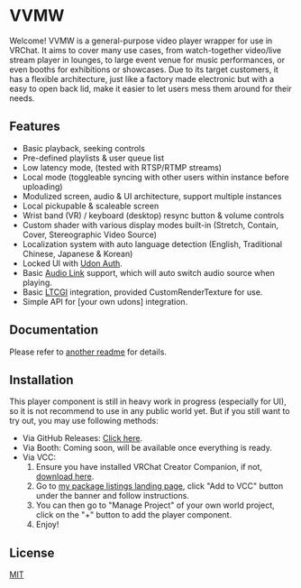 # VVMW
Welcome! VVMW is a general-purpose video player wrapper for use in VRChat. It aims to cover many use cases, from watch-together video/live stream player in lounges, to large event venue for music performances, or even booths for exhibitions or showcases. Due to its target customers, it has a flexible architecture, just like a factory made electronic but with a easy to open back lid, make it easier to let users mess them around for their needs.

## Features
- Basic playback, seeking controls
- Pre-defined playlists & user queue list
- Low latency mode, (tested with RTSP/RTMP streams)
- Local mode (toggleable syncing with other users within instance before uploading)
- Modulized screen, audio & UI architecture, support multiple instances
- Local pickupable & scaleable screen
- Wrist band (VR) / keyboard (desktop) resync button & volume controls
- Custom shader with various display modes built-in (Stretch, Contain, Cover, Stereographic Video Source)
- Localization system with auto language detection (English, Traditional Chinese, Japanese & Korean)
- Locked UI with [Udon Auth](https://xtl.booth.pm/items/3826907).
- Basic [Audio Link](https://github.com/llealloo/vrc-udon-audio-link) support, which will auto switch audio source when playing.
- Basic [LTCGI](https://ltcgi.dev/) integration, provided CustomRenderTexture for use.
- Simple API for [your own udons] integration.

## Documentation
Please refer to [another readme](./Packages/idv.jlchntoz.vvmw/README.md) for details.

## Installation
This player component is still in heavy work in progress (especially for UI), so it is not recommend to use in any public world yet. But if you still want to try out, you may use following methods:

- Via GitHub Releases: [Click here](https://github.com/JLChnToZ/VVMW/releases/latest).
- Via Booth: Coming soon, will be available once everything is ready.
- Via VCC:
  1. Ensure you have installed VRChat Creator Companion, if not, [download here](https://vrchat.com/download/vcc).
  2. Go to [my package listings landing page](https://xtlcdn.github.io/vpm/), click "Add to VCC" button under the banner and follow instructions.
  3. You can then go to "Manage Project" of your own world project, click on the "+" button to add the player component.
  4. Enjoy!

## License
[MIT](./Packages/idv.jlchntoz.vvmw/LICENSE)